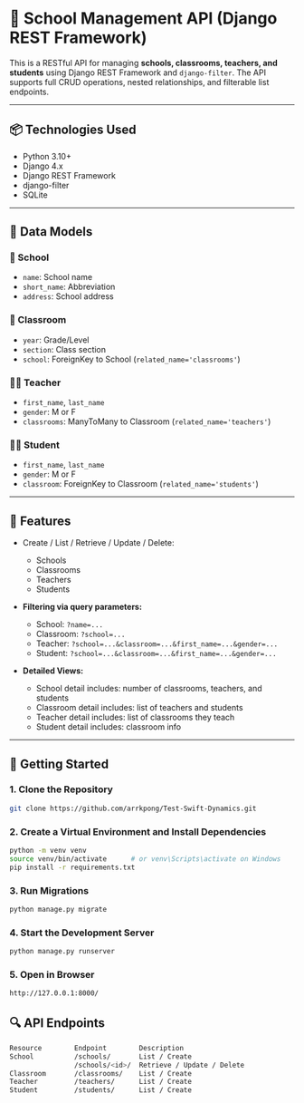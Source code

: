 # 🏫 School Management API (Django REST Framework)

This is a RESTful API for managing **schools, classrooms, teachers, and students** using Django REST Framework and `django-filter`. The API supports full CRUD operations, nested relationships, and filterable list endpoints.

---

## 📦 Technologies Used

- Python 3.10+
- Django 4.x
- Django REST Framework
- django-filter
- SQLite

---

## 📁 Data Models

### 🏫 School
- `name`: School name
- `short_name`: Abbreviation
- `address`: School address

### 🏫 Classroom
- `year`: Grade/Level
- `section`: Class section
- `school`: ForeignKey to School (`related_name='classrooms'`)

### 👨‍🏫 Teacher
- `first_name`, `last_name`
- `gender`: M or F
- `classrooms`: ManyToMany to Classroom (`related_name='teachers'`)

### 👨‍🎓 Student
- `first_name`, `last_name`
- `gender`: M or F
- `classroom`: ForeignKey to Classroom (`related_name='students'`)

---

## 📌 Features

- Create / List / Retrieve / Update / Delete:
  - Schools
  - Classrooms
  - Teachers
  - Students

- **Filtering via query parameters:**
  - School: `?name=...`
  - Classroom: `?school=...`
  - Teacher: `?school=...&classroom=...&first_name=...&gender=...`
  - Student: `?school=...&classroom=...&first_name=...&gender=...`

- **Detailed Views:**
  - School detail includes: number of classrooms, teachers, and students
  - Classroom detail includes: list of teachers and students
  - Teacher detail includes: list of classrooms they teach
  - Student detail includes: classroom info

---

## 🚀 Getting Started

### 1. Clone the Repository
```bash
git clone https://github.com/arrkpong/Test-Swift-Dynamics.git
```

### 2. Create a Virtual Environment and Install Dependencies
```bash
python -m venv venv
source venv/bin/activate      # or venv\Scripts\activate on Windows
pip install -r requirements.txt
```

### 3. Run Migrations
```bash
python manage.py migrate
```

### 4. Start the Development Server
```bash
python manage.py runserver
```

### 5. Open in Browser
```bash
http://127.0.0.1:8000/
```

## 🔍 API Endpoints
```bash
Resource	    Endpoint	    Description
School	        /schools/	    List / Create
                /schools/<id>/	Retrieve / Update / Delete
Classroom	    /classrooms/	List / Create
Teacher	        /teachers/	    List / Create
Student	        /students/	    List / Create
```